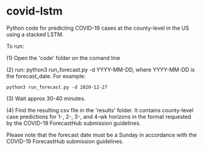 # covid-lstm

Python code for predicting COVID-19 cases at the county-level in the US using a stacked LSTM.

To run:

(1) Open the 'code' folder on the comand line

(2) run: python3 run_forecast.py -d YYYY-MM-DD, where YYYY-MM-DD is the forecast_date. For example:

    python3 run_forecast.py -d 2020-12-27

(3) Wait approx 30-40 minutes.

(4) Find the resulting csv file in the 'results' folder. It contains county-level case predictions for 1-, 2-, 3-, and 4-wk horizons in the format requested by the COVID-19 ForecastHub submission guidelines.

Please note that the forecast date must be a Sunday in accordance with the COVID-19 ForecastHub submission guidelines.
